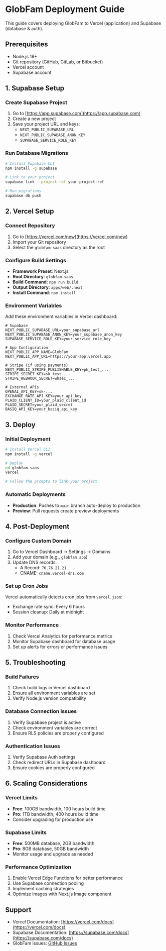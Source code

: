 # GlobFam Deployment Guide

This guide covers deploying GlobFam to Vercel (application) and Supabase (database & auth).

## Prerequisites

- Node.js 18+
- Git repository (GitHub, GitLab, or Bitbucket)
- Vercel account
- Supabase account

## 1. Supabase Setup

### Create Supabase Project

1. Go to [https://app.supabase.com](https://app.supabase.com)
2. Create a new project
3. Save your project URL and keys:
   - `NEXT_PUBLIC_SUPABASE_URL`
   - `NEXT_PUBLIC_SUPABASE_ANON_KEY`
   - `SUPABASE_SERVICE_ROLE_KEY`

### Run Database Migrations

```bash
# Install Supabase CLI
npm install -g supabase

# Link to your project
supabase link --project-ref your-project-ref

# Run migrations
supabase db push
```

## 2. Vercel Setup

### Connect Repository

1. Go to [https://vercel.com/new](https://vercel.com/new)
2. Import your Git repository
3. Select the `globfam-saas` directory as the root

### Configure Build Settings

- **Framework Preset**: Next.js
- **Root Directory**: `globfam-saas`
- **Build Command**: `npm run build`
- **Output Directory**: `apps/web/.next`
- **Install Command**: `npm install`

### Environment Variables

Add these environment variables in Vercel dashboard:

```env
# Supabase
NEXT_PUBLIC_SUPABASE_URL=your_supabase_url
NEXT_PUBLIC_SUPABASE_ANON_KEY=your_supabase_anon_key
SUPABASE_SERVICE_ROLE_KEY=your_service_role_key

# App Configuration
NEXT_PUBLIC_APP_NAME=GlobFam
NEXT_PUBLIC_APP_URL=https://your-app.vercel.app

# Stripe (if using payments)
NEXT_PUBLIC_STRIPE_PUBLISHABLE_KEY=pk_test_...
STRIPE_SECRET_KEY=sk_test_...
STRIPE_WEBHOOK_SECRET=whsec_...

# External APIs
OPENAI_API_KEY=sk-...
EXCHANGE_RATE_API_KEY=your_api_key
PLAID_CLIENT_ID=your_plaid_client_id
PLAID_SECRET=your_plaid_secret
BASIQ_API_KEY=your_basiq_api_key
```

## 3. Deploy

### Initial Deployment

```bash
# Install Vercel CLI
npm install -g vercel

# Deploy
cd globfam-saas
vercel

# Follow the prompts to link your project
```

### Automatic Deployments

- **Production**: Pushes to `main` branch auto-deploy to production
- **Preview**: Pull requests create preview deployments

## 4. Post-Deployment

### Configure Custom Domain

1. Go to Vercel Dashboard → Settings → Domains
2. Add your domain (e.g., `globfam.app`)
3. Update DNS records:
   - A Record: `76.76.21.21`
   - CNAME: `cname.vercel-dns.com`

### Set up Cron Jobs

Vercel automatically detects cron jobs from `vercel.json`:
- Exchange rate sync: Every 6 hours
- Session cleanup: Daily at midnight

### Monitor Performance

1. Check Vercel Analytics for performance metrics
2. Monitor Supabase dashboard for database usage
3. Set up alerts for errors or performance issues

## 5. Troubleshooting

### Build Failures

1. Check build logs in Vercel dashboard
2. Ensure all environment variables are set
3. Verify Node.js version compatibility

### Database Connection Issues

1. Verify Supabase project is active
2. Check environment variables are correct
3. Ensure RLS policies are properly configured

### Authentication Issues

1. Verify Supabase Auth settings
2. Check redirect URLs in Supabase dashboard
3. Ensure cookies are properly configured

## 6. Scaling Considerations

### Vercel Limits

- **Free**: 100GB bandwidth, 100 hours build time
- **Pro**: 1TB bandwidth, 400 hours build time
- Consider upgrading for production use

### Supabase Limits

- **Free**: 500MB database, 2GB bandwidth
- **Pro**: 8GB database, 50GB bandwidth
- Monitor usage and upgrade as needed

### Performance Optimization

1. Enable Vercel Edge Functions for better performance
2. Use Supabase connection pooling
3. Implement caching strategies
4. Optimize images with Next.js Image component

## Support

- Vercel Documentation: [https://vercel.com/docs](https://vercel.com/docs)
- Supabase Documentation: [https://supabase.com/docs](https://supabase.com/docs)
- GlobFam Issues: [GitHub Issues](https://github.com/your-repo/issues)